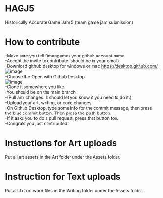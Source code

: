 # HAGJ5
Historically Accurate Game Jam 5 (team game jam submission)

# How to contribute
-Make sure you tell Dmangames your github account name  
-Accept the invite to contribute (should be in your email)  
-Download github desktop for windows or mac https://desktop.github.com/  
![image](https://user-images.githubusercontent.com/10818854/147862800-9d07bfb4-5f5d-411d-a3ae-3caa37a6cee1.png)  
-Choose the Open with Github Desktop  
![image](https://user-images.githubusercontent.com/10818854/147862814-bd408e72-ded0-4bec-8475-3c0a8fe72bd5.png)  
-Clone it somewhere you like  
-You should be on the main branch  
-(Pull any changes. It should let you know if you need to do it.)  
-Upload your art, writing, or code changes  
-On Github Desktop, type some info for the commit message, then press the blue commit button. Then press the push button.  
-If it asks you to do a pull request, press that button too.  
-Congrats you just contributed!  

# Instuctions for Art uploads
Put all art assets in the Art folder under the Assets folder.

# Instruction for Text uploads
Put all .txt or .word files in the Writing folder under the Assets folder.
